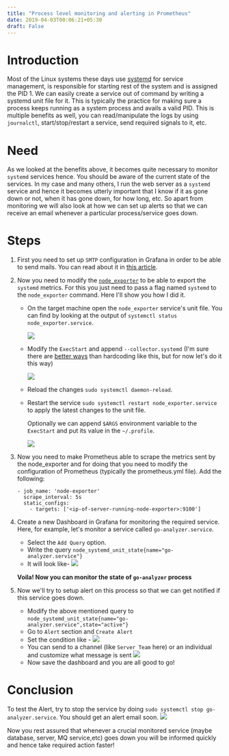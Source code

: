 ```yaml
---
title: "Process level monitoring and alerting in Prometheus"
date: 2019-04-03T00:06:21+05:30
draft: False
---
```

# Introduction
Most of the Linux systems these days use [systemd](https://www.freedesktop.org/wiki/Software/systemd/) for service management, is responsible for starting rest of the system and is assigned the PID 1. We can easily create a service out of command by writing a systemd unit file for it. This is typically the practice for making sure a process keeps running as a system process and avails a valid PID. This is multiple benefits as well, you can read/manipulate the logs by using `journalctl`, start/stop/restart a service, send required signals to it, etc.

# Need
As we looked at the benefits above, it becomes quite necessary to monitor `systemd` services hence. You should be aware of the current state of the services. In my case and many others, I run the web server as a `systemd` service and hence it becomes utterly important that I know if it as gone down or not, when it has gone down, for how long, etc.
So apart from monitoring we will also look at how we can set up alerts so that we can receive an email whenever a particular process/service goes down.

# Steps
1. First you need to set up `SMTP` configuration in Grafana in order to be able to send mails. You can read about it in [this article](https://www.souvikhaldar.info/articles/alerting/). 
2. Now you need to modify the [`node_exporter`](https://github.com/prometheus/node_exporter) to be able to export  the `systemd` metrics. For this you just need to pass a flag named `systemd` to the `node_exporter` command. Here I'll show you how I did it.
   * On the target machine open the `node_exporter` service's unit file. You can find by looking at the output of `systemctl status node_exporter.service`.
     
        ![](/images/2019-04-03-00-35-05.png)
     
   *  Modify the `ExecStart` and append `--collector.systemd`
     (I'm sure there are [better ways](https://askubuntu.com/questions/659267/how-do-i-override-or-configure-systemd-services) than hardcoding like this, but for now let's do it this way)

        ![](/images/2019-04-03-00-38-03.png)

   * Reload the changes `sudo systemctl daemon-reload`.
     
   * Restart the service `sudo systemctl restart node_exporter.service` to apply the latest changes to the unit file.

        Optionally we can append `$ARGS` environment variable to the `ExecStart` and put its value in the `~/.profile`.

        ![](/images/2019-04-03-23-15-40.png)

3. Now you need to make Prometheus able to scrape the metrics sent by the node_exporter and for doing that you need to modify the configuration of Prometheus (typically the prometheus.yml file). Add the following:  
   ```
   - job_name: 'node-exporter'
     scrape_interval: 5s
     static_configs:
       - targets: ['<ip-of-server-running-node-exporter>:9100']
   ```  

4. Create a new Dashboard in Grafana for monitoring the required service. Here, for example, let's monitor a service called `go-analyzer.service`. 
    * Select the `Add Query` option.
    * Write the query `node_systemd_unit_state{name="go-analyzer.service"}`
    * It will look like- ![](/images/2019-04-03-00-48-53.png)
  
    **Voila! Now you can monitor the state of `go-analyzer` process**

5. Now we'll try to setup alert on this process so that we can get notified if this service goes down.
   * Modify the above mentioned query to `node_systemd_unit_state{name="go-analyzer.service",state="active"}`
   * Go to `Alert` section and `Create Alert`
   * Set the condition like - ![](/images/2019-04-03-01-08-00.png)
   * You can send to a channel (like `Server Team` here) or an individual and customize what message is sent ![](/images/2019-04-03-00-58-30.png)
   * Now save the dashboard and you are all good to go!

# Conclusion
To test the Alert, try to stop the service by doing `sudo systemctl stop go-analyzer.service`. You should get an alert email soon. ![](/images/2019-04-03-01-18-04.png)

Now you rest assured that whenever a crucial monitored service (maybe database, server, MQ service,etc) goes down you will be informed quickly and hence take required action faster!




